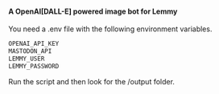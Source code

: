 #### A OpenAI[DALL-E] powered image bot for Lemmy


You need a .env file with the following environment variables.

```bash
OPENAI_API_KEY
MASTODON_API
LEMMY_USER
LEMMY_PASSWORD
```

Run the script and then look for the /output folder.
